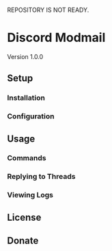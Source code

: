 REPOSITORY IS NOT READY.



# Discord Modmail
Version 1.0.0 
## Setup

### Installation

### Configuration

## Usage

### Commands

### Replying to Threads

### Viewing Logs

## License

## Donate
